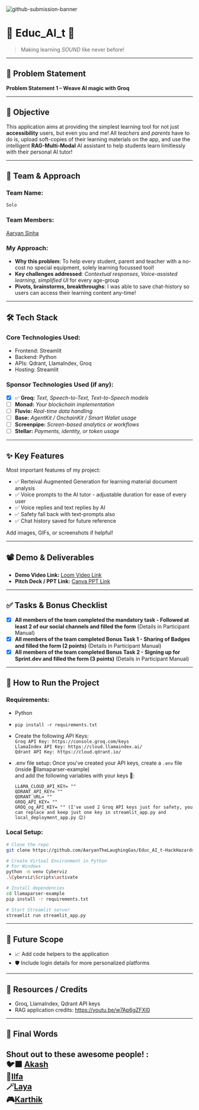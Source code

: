 ![github-submission-banner](https://github.com/user-attachments/assets/a1493b84-e4e2-456e-a791-ce35ee2bcf2f)

# 🧠 Educ_AI_t 📖

> Making learning _SOUND_ like never before!

---

## 📌 Problem Statement
 
**Problem Statement 1 – Weave AI magic with Groq**

---

## 🎯 Objective

This application aims at providing the simplest learning tool for not just **accessibility** users, but even you and me!
All _teachers_ and _parents_ have to do is, upload soft-copies of their learning materials on the app, and use the intelligent **RAG-Multi-Modal** AI assistant 
to help students learn limitlessly with their personal AI tutor!

---

## 🧠 Team & Approach

### Team Name:  
`Solo`

### Team Members:  
[Aaryan Sinha](www.linkedin.com/in/aaryan-sinha)

### My Approach:  
- **Why this problem**: To help every student, parent and teacher with a no-cost no special equipment, solely learning focussed tool!   
- **Key challenges addressed**: _Contextual responses_, _Voice-assisted learning_, _simplified UI_ for every age-group     
- **Pivots, brainstorms, breakthroughs**: I was able to save chat-history so users can access their learning content any-time!

---

## 🛠️ Tech Stack

### Core Technologies Used:
- Frontend: Streamlit
- Backend: Python
- APIs: Qdrant, LlamaIndex, Groq
- Hosting: Streamlit

### Sponsor Technologies Used (if any):
- [X] ✅ **Groq:** _Text, Speech-to-Text, Text-to-Speech models_  
- [ ] **Monad:** _Your blockchain implementation_  
- [ ] **Fluvio:** _Real-time data handling_  
- [ ] **Base:** _AgentKit / OnchainKit / Smart Wallet usage_  
- [ ] **Screenpipe:** _Screen-based analytics or workflows_  
- [ ] **Stellar:** _Payments, identity, or token usage_

---

## ✨ Key Features

Most important features of my project:

- ✅ Rerteival Augmented Generation for learning material document analysis  
- ✅ Voice prompts to the AI tutor - adjustable duration for ease of every user  
- ✅ Voice replies and text replies by AI  
- ✅ Safety fall back with text-prompts also
- ✅ Chat history saved for future reference 

Add images, GIFs, or screenshots if helpful!

---

## 📽️ Demo & Deliverables

- **Demo Video Link:** [Loom Video Link](https://www.loom.com/share/52748a661b4945edb9d3d97c2a5c7b2d?sid=f6706453-bf75-4e7d-8710-f70fd97c293e)  
- **Pitch Deck / PPT Link:** [Canva PPT Link](https://www.canva.com/design/DAGk63s4Nnc/UiRaxXSqn71eXdN4jRJG-Q/edit?utm_content=DAGk63s4Nnc&utm_campaign=designshare&utm_medium=link2&utm_source=sharebutton)   

---

## ✅ Tasks & Bonus Checklist

- [X] **All members of the team completed the mandatory task - Followed at least 2 of our social channels and filled the form** (Details in Participant Manual)  
- [X] **All members of the team completed Bonus Task 1 - Sharing of Badges and filled the form (2 points)**  (Details in Participant Manual)
- [X] **All members of the team completed Bonus Task 2 - Signing up for Sprint.dev and filled the form (3 points)**  (Details in Participant Manual)

---

## 🧪 How to Run the Project

### Requirements:
- Python
- ```pip install -r requirements.txt```
- Create the following API Keys: <br>
  ```Groq API Key: https://console.groq.com/keys```<br>
  ```LlamaIndex API Key: https://cloud.llamaindex.ai/```<br>
  ```Qdrant API Key: https://cloud.qdrant.io/```

- .env file setup:
  Once you've created your API keys, create a ```.env``` file (inside 📁llamaparser-example) <br> and add the following variables with your keys 🔑:
  ```
  LLAMA_CLOUD_API_KEY= ""
  QDRANT_API_KEY= ""
  QDRANT_URL= ""
  GROQ_API_KEY= ""
  GROQ_og_API_KEY= "" (I've used 2 Groq API keys just for safety, you can replace and keep just one key in streamlit_app.py and local_deployment_app.py 😊)
  ```

### Local Setup:
```bash
# Clone the repo
git clone https://github.com/AaryanTheLaughingGas/Educ_AI_t-HackHazards.git

# Create Virtual Environment in Python
# For Windows
python -m venv Cyberviz
.\Cyberviz\Scripts\activate

# Install dependencies
cd llamaparser-example
pip install -r requirements.txt

# Start Streamlit server
streamlit run streamlit_app.py
```
---

## 🧬 Future Scope

- 📈 Add code helpers to the application
- 🛡️ Include login details for more personalized platforms 
---

## 📎 Resources / Credits

- Groq, LlamaIndex, Qdrant API keys 
- RAG application credits: https://youtu.be/w7Ap6gZFXl0 

---

## 🏁 Final Words

Shout out to these awesome people! : <br>
🐦‍⬛ [Akash](https://github.com/Akashrajasekar) <br>
🧚[Ilfa](https://github.com/ilfa2003) <br>
🪄[Laya](https://github.com/Laya-Shree) <br>
🎮[Karthik](https://github.com/Karthik-Vishal03) <br>
---
